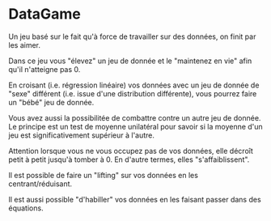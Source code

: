 # DataGame
Un jeu basé sur le fait qu'à force de travailler sur des données, on finit par les aimer.

Dans ce jeu vous "élevez" un jeu de donnée et le "maintenez en vie" afin
qu'il n'atteigne pas 0.

En croisant (i.e. régression linéaire) vos données avec un jeu de donnée
de "sexe" différent (i.e. issue d'une distribution différente), vous 
pourrez faire un "bébé" jeu de donnée.

Vous avez aussi la possibilitée de combattre contre un autre jeu de 
donnée. Le principe est un test de moyenne unilatéral pour savoir si
la moyenne d'un jeu est significativement supérieur à l'autre.

Attention lorsque vous ne vous occupez pas de vos données, elle décroît
petit à petit jusqu'à tomber à 0. En d'autre termes, elles
"s'affaiblissent".

Il est possible de faire un "lifting" sur vos données en les centrant/réduisant.

Il est aussi possible "d'habiller" vos données en les faisant passer
dans des équations.
